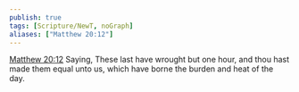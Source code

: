 ```yaml
---
publish: true
tags: [Scripture/NewT, noGraph]
aliases: ["Matthew 20:12"]
---
```

[Matthew 20:12](https://churchofjesuschrist.org/study/scriptures/nt/matt/20?lang=eng&id=p12#p12) Saying, These last have wrought but one hour, and thou hast made them equal unto us, which have borne the burden and heat of the day.
